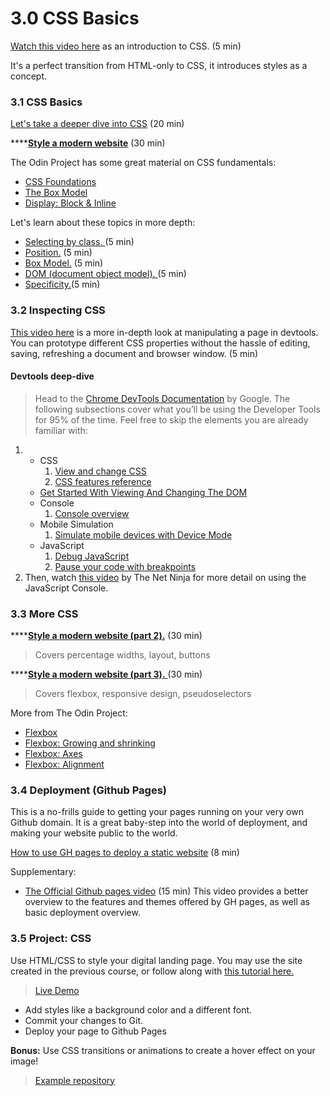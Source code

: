 # 3.0 CSS Basics

[Watch this video here](https://www.youtube.com/watch?v=dC34rfY8Eyk) as an introduction to CSS. (5 min)&#x20;

It's a perfect transition from HTML-only to CSS, it introduces styles as a concept.

### 3.1 CSS Basics

[Let's take a deeper dive into CSS](https://www.youtube.com/watch?v=1PnVor36\_40) (20 min)

****[**Style a modern website**](https://www.youtube.com/watch?v=Sv\_NAxi\_jNs) (30 min)

The Odin Project has some great material on CSS fundamentals:

* [CSS Foundations ](https://www.theodinproject.com/lessons/foundations-css-foundations)
* [The Box Model](https://www.theodinproject.com/lessons/foundations-the-box-model)&#x20;
* [Display: Block & Inline](https://www.theodinproject.com/lessons/foundations-block-and-inline)

Let's learn about these topics in more depth:

* [Selecting by class. ](https://www.youtube.com/watch?v=xiGguPT09sQ)(5 min)
* [Position.](https://www.youtube.com/watch?v=V0-KK15Bc\_g) (5 min)
* [Box Model.](https://www.youtube.com/watch?v=g3jMAW7k7TE) (5 min)
* [DOM (document object model). ](https://www.youtube.com/watch?v=iR01DKCgaH8)(5 min)
* [Specificity.](https://www.youtube.com/watch?v=LwX\_v2jGmYU)(5 min)

### 3.2 Inspecting CSS

[This video here](https://www.youtube.com/watch?v=Xb6ZIlYj2OY) is a more in-depth look at manipulating a page in devtools. You can prototype different CSS properties without the hassle of editing, saving, refreshing a document and browser window.  (5 min)

#### Devtools deep-dive

> Head to the [Chrome DevTools Documentation](https://developer.chrome.com/docs/devtools/) by Google. The following subsections cover what you’ll be using the Developer Tools for 95% of the time. Feel free to skip the elements you are already familiar with:

1.
   * CSS
     1. [View and change CSS](https://developer.chrome.com/docs/devtools/css/)
     2. [CSS features reference](https://developer.chrome.com/docs/devtools/css/reference/)
   * [Get Started With Viewing And Changing The DOM](https://developer.chrome.com/docs/devtools/dom/)
   * Console
     1. [Console overview](https://developer.chrome.com/docs/devtools/console/)
   * Mobile Simulation
     1. [Simulate mobile devices with Device Mode](https://developer.chrome.com/docs/devtools/device-mode/)
   * JavaScript
     1. [Debug JavaScript](https://developer.chrome.com/docs/devtools/javascript/)
     2. [Pause your code with breakpoints](https://developer.chrome.com/docs/devtools/javascript/breakpoints/)
2. Then, watch [this video](https://www.youtube.com/watch?v=JzZFccCEgGA) by The Net Ninja for more detail on using the JavaScript Console.

### 3.3 More CSS

****[**Style a modern website (part 2).**](https://www.youtube.com/watch?v=nKa1JPf0ZN4) (30 min)

> Covers percentage widths, layout, buttons

****[**Style a modern website (part 3).** ](https://www.youtube.com/watch?v=auWKaf0m0S0)(30 min)

> Covers flexbox, responsive design, pseudoselectors

More from The Odin Project:

* [Flexbox](https://www.theodinproject.com/lessons/foundations-introduction-to-flexbox)&#x20;
* [Flexbox: Growing and shrinking](https://www.theodinproject.com/lessons/foundations-growing-and-shrinking)&#x20;
* [Flexbox: Axes](https://www.theodinproject.com/lessons/foundations-axes)&#x20;
* [Flexbox: Alignment](https://www.theodinproject.com/lessons/foundations-alignment)&#x20;

### 3.4 Deployment (Github Pages)

This is a no-frills guide to getting your pages running on your very own Github domain. It is a great baby-step into the world of deployment, and making your website public to the world.

[How to use GH pages to deploy a static website](https://www.theserverside.com/video/A-GitHub-Pages-tutorial-on-how-to-host-personal-websites) (8 min)

Supplementary:

* [The Official Github pages video](https://www.youtube.com/watch?v=QyFcl\_Fba-k) (15 min) This video provides a better overview to the features and themes offered by GH pages, as well as basic deployment overview.

### 3.5 Project: CSS

Use HTML/CSS to style your digital landing page. You may use the site created in the previous course, or follow along with [this tutorial here.](https://www.theodinproject.com/lessons/foundations-landing-page)

> [Live Demo](https://aam-institute.github.io/project-003/)

* Add styles like a background color and a different font.
* Commit your changes to Git.
* Deploy your page to Github Pages

**Bonus:** Use CSS transitions or animations to create a hover effect on your image!

> [Example repository](https://github.com/AAM-Institute/project-003)
